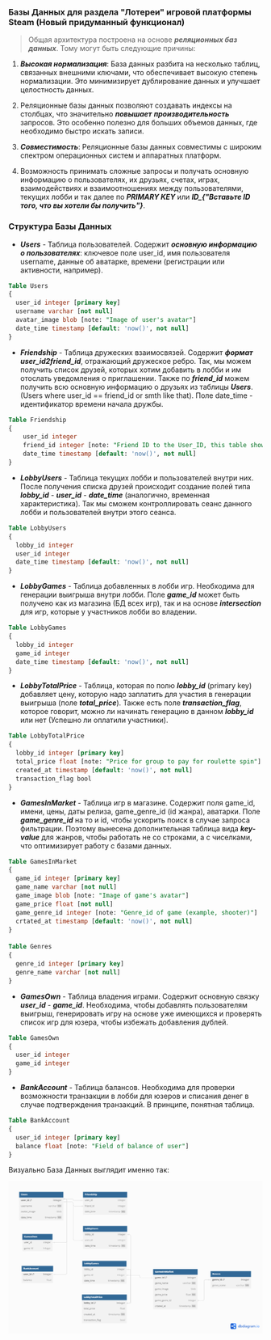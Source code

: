 ### Базы Данных для раздела "Лотереи" игровой платформы Steam (Новый придуманный функционал)

>Общая архитектура построена на основе ***реляционных баз данных***. Тому могут быть следующие причины:

1. ***Высокая нормализация***: База данных разбита на несколько таблиц, связанных внешними ключами, что обеспечивает высокую степень нормализации. Это минимизирует дублирование данных и улучшает целостность данных.

2. Реляционные базы данных позволяют создавать индексы на столбцах, что значительно ***повышает*** ***производительность*** запросов. Это особенно полезно для больших объемов данных, где необходимо быстро искать записи.

3. ***Совместимость***: Реляционные базы данных совместимы с широким спектром операционных систем и аппаратных платформ.

4. Возможность принимать сложные запросы и получать основную информацию о пользователях, их друзьях, счетах, играх, взаимодействиях и взаимоотношениях между пользователями, текущих лобби и так далее по ***PRIMARY KEY*** или ***ID_{"Вставьте ID того, что вы хотели бы получить"}***. <br>

### Структура Базы Данных

* ***Users*** - Таблица пользователей. Содержит ***основную информацию о пользователях***: ключевое поле user_id, имя пользователя username, данные об аватарке, времени (регистрации или активности, например).
```sql
Table Users
{
  user_id integer [primary key]
  username varchar [not null]
  avatar_image blob [note: "Image of user's avatar"]
  date_time timestamp [default: 'now()', not null]
}
```
* ***Friendship*** - Таблица дружеских взаимосвязей. Содержит ***формат user_id2friend_id***, отражающий дружеское ребро. Так, мы можем получить список друзей, которых хотим добавить в лобби и им отослать уведомления о приглашении. Также по ***friend_id*** можем получить всю основную информацию о друзьях из таблицы ***Users***. (Users where user_id == friend_id or smth like that). Поле date_time - идентификатор времени начала дружбы.

```sql
Table Friendship
{
    user_id integer
    friend_id integer [note: "Friend ID to the User_ID, this table shows the friendship connections"]
    date_time timestamp [default: 'now()', not null]
}
```
* ***LobbyUsers*** - Таблица текущих лобби и пользователей внутри них. После получения списка друзей происходит создание полей типа ***lobby_id*** - ***user_id*** - ***date_time*** (аналогично, временная характеристика). Так мы сможем контроллировать сеанс данного лобби и пользователей внутри этого сеанса.

```sql
Table LobbyUsers
{
  lobby_id integer
  user_id integer
  date_time timestamp [default: 'now()', not null]
}
```

* ***LobbyGames*** - Таблица добавленных в лобби игр. Необходима для генерации выигрыша внутри лобби. Поле ***game_id*** может быть получено как из магазина (БД всех игр), так и на основе ***intersection*** для игр, которые у участников лобби во владении.

```sql
Table LobbyGames
{
  lobby_id integer
  game_id integer
  date_time timestamp [default: 'now()', not null]
} 
```

* ***LobbyTotalPrice*** - Таблица, которая по полю ***lobby_id*** (primary key) добавляет цену, которую надо заплатить для участия в генерации выигрыша (поле ***total_price***). Также есть поле ***transaction_flag***, которое говорит, можно ли начинать генерацию в данном ***lobby_id*** или нет (Успешно ли оплатили участники).

```sql
Table LobbyTotalPrice
{
  lobby_id integer [primary key]
  total_price float [note: "Price for group to pay for roulette spin"]
  created_at timestamp [default: 'now()', not null]
  transaction_flag bool
}
```

* ***GamesInMarket*** - Таблица игр в магазине. Содержит поля game_id, имени, цены, даты релиза, game_genre_id (id жанра), аватарки. Поле ***game_genre_id*** на то и id, чтобы ускорить поиск в случае запроса фильтрации. Поэтому вынесена дополнительная таблица вида ***key-value*** для жанров, чтобы работать не со строками, а с чиселками, что оптимизирует работу с базами данных.

```sql
Table GamesInMarket
{
  game_id integer [primary key]
  game_name varchar [not null]
  game_image blob [note: "Image of game's avatar"]
  game_price float [not null]
  game_genre_id integer [note: "Genre_id of game (example, shooter)"]
  crtated_at timestamp [default: 'now()', not null]
}

Table Genres
{
  genre_id integer [primary key]
  genre_name varchar [not null]
}
```

* ***GamesOwn*** - Таблица владения играми. Содержит основную связку ***user_id*** - ***game_id***. Необходима, чтобы добавлять пользователям выигрыш, генерировать игру на основе уже имеющихся и проверять список игр для юзера, чтобы избежать добавления дублей.


```sql
Table GamesOwn
{
  user_id integer
  game_id integer
}
```

* ***BankAccount*** - Таблица балансов. Необходима для проверки возможности транзакции в лобби для юзеров и списания денег в случае подтверждения транзакций. В принципе, понятная таблица.

```sql
Table BankAccount
{
  user_id integer [primary key]
  balance float [note: "Field of balance of user"]
}
```

Визуально База Данных выглядит именно так:

![lottery_database](Steam_Lottery_database_concept\tables_lottery_updating.png)

